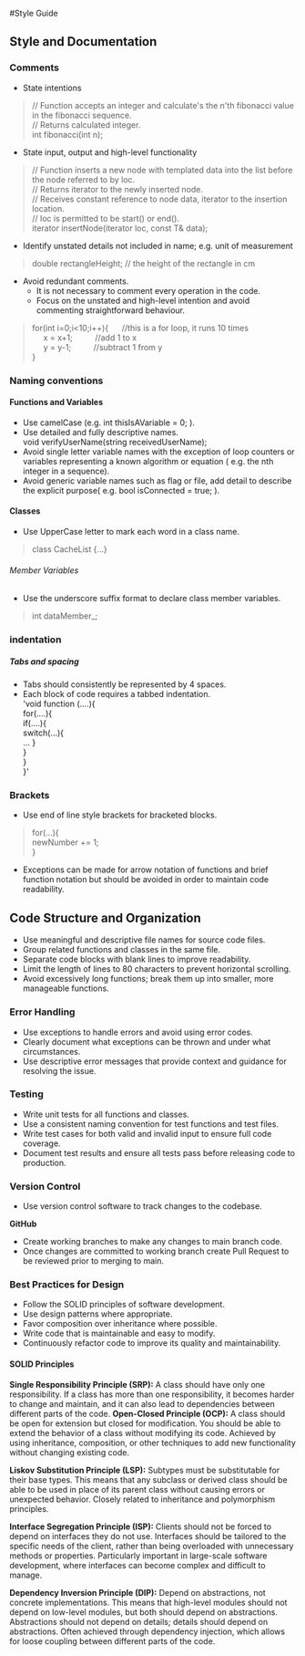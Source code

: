 #Style Guide  

## Style and Documentation  

### Comments  
* State intentions  
> // Function accepts an integer and calculate's the n'th fibonacci value in the fibonacci sequence.  
> // Returns  calculated integer.  
>        int fibonacci(int n);    
* State input, output and high-level functionality  
> // Function inserts a new node with templated data into the list before the node referred to by loc.  
> // Returns iterator to the newly inserted node.  
> // Receives constant reference to node data, iterator to the insertion location.  
> // loc is permitted to be start() or end().  
>  iterator insertNode(iterator loc, const T& data);  
* Identify unstated details not included in name; e.g. unit of measurement  
>  double rectangleHeight; // the height of the rectangle in cm  
* Avoid redundant comments.
    - It is not necessary to comment every operation in the code.  
    - Focus on the unstated and high-level intention and avoid commenting straightforward behaviour.   
>  for(int i=0;i<10;i++){  &nbsp;&nbsp;&nbsp;&nbsp; //this is a for loop, it runs 10 times  
>&nbsp;&nbsp;&nbsp;&nbsp;       x = x+1;  &nbsp;&nbsp;&nbsp;&nbsp;&nbsp;&nbsp;&nbsp;&nbsp;  //add 1 to x  
>&nbsp;&nbsp;&nbsp;&nbsp;       y = y-1;  &nbsp;&nbsp;&nbsp;&nbsp;&nbsp;&nbsp;&nbsp;&nbsp;  //subtract 1 from y  
>  }   
    
### Naming conventions   
#### Functions and Variables   
- Use camelCase (e.g. int thisIsAVariable = 0; ).  
- Use detailed and fully descriptive names.  
  void verifyUserName(string receivedUserName);  
- Avoid single letter variable names with the exception of loop counters or variables representing a known algorithm or equation ( e.g. the nth integer in a sequence).  
- Avoid generic variable names such as flag or file, add detail to describe the explicit purpose( e.g. bool isConnected = true; ).

#### Classes   
- Use UpperCase letter to mark each word in a class name.  
>  class CacheList {…}  
###### Member Variables  
- Use the underscore suffix format to declare class member variables.  
>  int dataMember_;    
  
### indentation    
##### Tabs and spacing
  - Tabs should consistently be represented by 4 spaces.   
  - Each block of code requires a tabbed indentation.  
'void function (....){  
    for(....){  
      if(....){  
        switch(...){  
...
        }  
      }  
    }  
}'  
  
### Brackets  
- Use end of line style brackets for bracketed blocks.
>for(...){  
>newNumber += 1;  
>}  
- Exceptions can be made for arrow notation of functions and brief function notation but should be avoided in order to maintain code readability.  
  
## Code Structure and Organization  
-	Use meaningful and descriptive file names for source code files.  
-	Group related functions and classes in the same file.  
-	Separate code blocks with blank lines to improve readability.  
-	Limit the length of lines to 80 characters to prevent horizontal scrolling.  
-	Avoid excessively long functions; break them up into smaller, more manageable functions.  
  
### Error Handling  
-	Use exceptions to handle errors and avoid using error codes.  
-	Clearly document what exceptions can be thrown and under what circumstances.  
-	Use descriptive error messages that provide context and guidance for resolving the issue.  
  
### Testing  
-	Write unit tests for all functions and classes. 
-	Use a consistent naming convention for test functions and test files.  
-	Write test cases for both valid and invalid input to ensure full code coverage.   
-	Document test results and ensure all tests pass before releasing code to production.  
  
### Version Control  
- Use version control software to track changes to the codebase.  
  
**GitHub**  
- Create working branches to make any changes to main branch code.  
- Once changes are committed to working branch create Pull Request to be reviewed prior to merging to main.  
  
### Best Practices for Design  
- Follow the SOLID principles of software development.  
- Use design patterns where appropriate.  
- Favor composition over inheritance where possible.  
- Write code that is maintainable and easy to modify.  
- Continuously refactor code to improve its quality and maintainability.  
  
#### SOLID Principles  
**Single Responsibility Principle (SRP):** A class should have only one responsibility. If a class has more than one responsibility, it becomes harder to change and maintain, and it can also lead to dependencies between different parts of the code.
**Open-Closed Principle (OCP):** A class should be open for extension but closed for modification. You should be able to extend the behavior of a class without modifying its code. Achieved by using inheritance, composition, or other techniques to add new functionality without changing existing code.  
  
**Liskov Substitution Principle (LSP):** Subtypes must be substitutable for their base types. This means that any subclass or derived class should be able to be used in place of its parent class without causing errors or unexpected behavior. Closely related to inheritance and polymorphism principles.  
  
**Interface Segregation Principle (ISP):** Clients should not be forced to depend on interfaces they do not use. Interfaces should be tailored to the specific needs of the client, rather than being overloaded with unnecessary methods or properties. Particularly important in large-scale software development, where interfaces can become complex and difficult to manage.  
  
**Dependency Inversion Principle (DIP):** Depend on abstractions, not concrete implementations. This means that high-level modules should not depend on low-level modules, but both should depend on abstractions. Abstractions should not depend on details; details should depend on abstractions. Often achieved through dependency injection, which allows for loose coupling between different parts of the code.  
